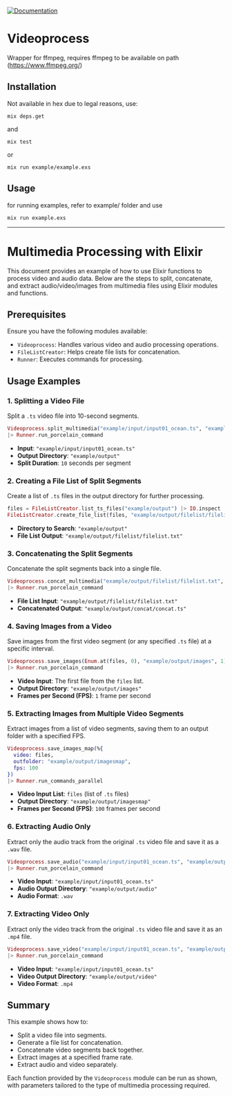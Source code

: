 [![Documentation](https://img.shields.io/badge/docs-available-brightgreen.svg)](https://moderntv-ailab.github.io/videoprocess/)



# Videoprocess

Wrapper for ffmpeg, requires ffmpeg to be available on path (https://www.ffmpeg.org/)

## Installation

Not available in hex due to legal reasons, use:
```
mix deps.get
```
and
```
mix test
```
or
```
mix run example/example.exs
```

## Usage

for running examples, refer to example/ folder and use

```
mix run example.exs
```

---

# Multimedia Processing with Elixir

This document provides an example of how to use Elixir functions to process video and audio data. Below are the steps to split, concatenate, and extract audio/video/images from multimedia files using Elixir modules and functions.

## Prerequisites

Ensure you have the following modules available:
- `Videoprocess`: Handles various video and audio processing operations.
- `FileListCreator`: Helps create file lists for concatenation.
- `Runner`: Executes commands for processing.

## Usage Examples

### 1. Splitting a Video File

Split a `.ts` video file into 10-second segments.

```elixir
Videoprocess.split_multimedia("example/input/input01_ocean.ts", "example/output", 10) 
|> Runner.run_porcelain_command
```

- **Input**: `"example/input/input01_ocean.ts"`
- **Output Directory**: `"example/output"`
- **Split Duration**: `10` seconds per segment

### 2. Creating a File List of Split Segments

Create a list of `.ts` files in the output directory for further processing.

```elixir
files = FileListCreator.list_ts_files("example/output") |> IO.inspect
FileListCreator.create_file_list(files, "example/output/filelist/filelist.txt")
```

- **Directory to Search**: `"example/output"`
- **File List Output**: `"example/output/filelist/filelist.txt"`

### 3. Concatenating the Split Segments

Concatenate the split segments back into a single file.

```elixir
Videoprocess.concat_multimedia("example/output/filelist/filelist.txt", "example/output/concat/concat.ts") 
|> Runner.run_porcelain_command
```

- **File List Input**: `"example/output/filelist/filelist.txt"`
- **Concatenated Output**: `"example/output/concat/concat.ts"`

### 4. Saving Images from a Video

Save images from the first video segment (or any specified `.ts` file) at a specific interval.

```elixir
Videoprocess.save_images(Enum.at(files, 0), "example/output/images", 1) 
|> Runner.run_porcelain_command
```

- **Video Input**: The first file from the `files` list.
- **Output Directory**: `"example/output/images"`
- **Frames per Second (FPS)**: `1` frame per second

### 5. Extracting Images from Multiple Video Segments

Extract images from a list of video segments, saving them to an output folder with a specified FPS.

```elixir
Videoprocess.save_images_map(%{
  video: files, 
  outfolder: "example/output/imagesmap", 
  fps: 100
}) 
|> Runner.run_commands_parallel
```

- **Video Input List**: `files` (list of `.ts` files)
- **Output Directory**: `"example/output/imagesmap"`
- **Frames per Second (FPS)**: `100` frames per second

### 6. Extracting Audio Only

Extract only the audio track from the original `.ts` video file and save it as a `.wav` file.

```elixir
Videoprocess.save_audio("example/input/input01_ocean.ts", "example/output/audio", ".wav") 
|> Runner.run_porcelain_command
```

- **Video Input**: `"example/input/input01_ocean.ts"`
- **Audio Output Directory**: `"example/output/audio"`
- **Audio Format**: `.wav`

### 7. Extracting Video Only

Extract only the video track from the original `.ts` video file and save it as an `.mp4` file.

```elixir
Videoprocess.save_video("example/input/input01_ocean.ts", "example/output/video", ".mp4") 
|> Runner.run_porcelain_command
```

- **Video Input**: `"example/input/input01_ocean.ts"`
- **Video Output Directory**: `"example/output/video"`
- **Video Format**: `.mp4`

## Summary

This example shows how to:
- Split a video file into segments.
- Generate a file list for concatenation.
- Concatenate video segments back together.
- Extract images at a specified frame rate.
- Extract audio and video separately.

Each function provided by the `Videoprocess` module can be run as shown, with parameters tailored to the type of multimedia processing required.
